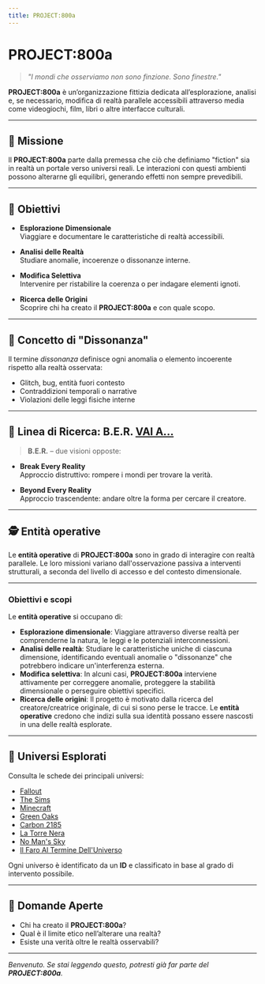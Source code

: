 ```yaml
---
title: PROJECT:800a
---
```


# PROJECT:800a

> *"I mondi che osserviamo non sono finzione. Sono finestre."*

**PROJECT:800a** è un’organizzazione fittizia dedicata all’esplorazione, analisi e, se necessario, modifica di realtà parallele accessibili attraverso media come videogiochi, film, libri o altre interfacce culturali.

---

## 🌌 Missione

Il **PROJECT:800a** parte dalla premessa che ciò che definiamo "fiction" sia in realtà un portale verso universi reali. Le interazioni con questi ambienti possono alterarne gli equilibri, generando effetti non sempre prevedibili.

---

## 🧭 Obiettivi

- **Esplorazione Dimensionale**  
  Viaggiare e documentare le caratteristiche di realtà accessibili.

- **Analisi delle Realtà**  
  Studiare anomalie, incoerenze o dissonanze interne.

- **Modifica Selettiva**  
  Intervenire per ristabilire la coerenza o per indagare elementi ignoti.

- **Ricerca delle Origini**  
  Scoprire chi ha creato il **PROJECT:800a** e con quale scopo.

---

## 🧨 Concetto di "Dissonanza"

Il termine *dissonanza* definisce ogni anomalia o elemento incoerente rispetto alla realtà osservata:

- Glitch, bug, entità fuori contesto
- Contraddizioni temporali o narrative
- Violazioni delle leggi fisiche interne

---

## 🧪 Linea di Ricerca: B.E.R. [VAI A...](ber.md)

> **B.E.R.** – due visioni opposte:

- **Break Every Reality**  
  Approccio distruttivo: rompere i mondi per trovare la verità.

- **Beyond Every Reality**  
  Approccio trascendente: andare oltre la forma per cercare il creatore.

---

## 🕵️ Entità operative  
Le **entità operative** di **PROJECT:800a** sono in grado di interagire con realtà parallele. Le loro missioni variano dall'osservazione passiva a interventi strutturali, a seconda del livello di accesso e del contesto dimensionale.

---

### Obiettivi e scopi
Le **entità operative** si occupano di:

- **Esplorazione dimensionale**: Viaggiare attraverso diverse realtà per comprenderne la natura, le leggi e le potenziali interconnessioni.
- **Analisi delle realtà**: Studiare le caratteristiche uniche di ciascuna dimensione, identificando eventuali anomalie o "dissonanze" che potrebbero indicare un'interferenza esterna.
- **Modifica selettiva**: In alcuni casi, **PROJECT:800a** interviene attivamente per correggere anomalie, proteggere la stabilità dimensionale o perseguire obiettivi specifici.
- **Ricerca delle origini**: Il progetto è motivato dalla ricerca del creatore/creatrice originale, di cui si sono perse le tracce. Le **entità operative** credono che indizi sulla sua identità possano essere nascosti in una delle realtà esplorate.

---

## 📂 Universi Esplorati

Consulta le schede dei principali universi:

- [Fallout](fallout.md)
- [The Sims](thesims.md)
- [Minecraft](minecraft.md)
- [Green Oaks](greenoaks.md)
- [Carbon 2185](carbon2185.md)
- [La Torre Nera](thedarktower.md)
- [No Man's Sky](nomanssky)
- [Il Faro Al Termine Dell'Universo](ilfaroalterminedell'universo.md)

Ogni universo è identificato da un **ID** e classificato in base al grado di intervento possibile.

---

## 🧩 Domande Aperte

- Chi ha creato il **PROJECT:800a**?
- Qual è il limite etico nell’alterare una realtà?
- Esiste una verità oltre le realtà osservabili?

---

*Benvenuto. Se stai leggendo questo, potresti già far parte del **PROJECT:800a**.*
